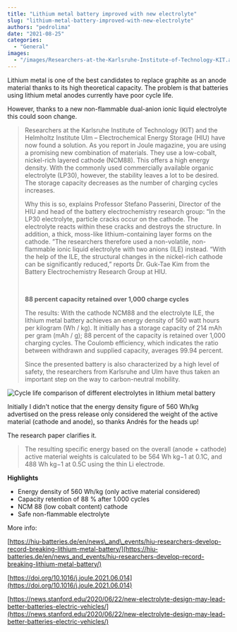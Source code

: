 ```yaml
---
title: "Lithium metal battery improved with new electrolyte"
slug: "lithium-metal-battery-improved-with-new-electrolyte"
authors: "pedrolima"
date: "2021-08-25"
categories:
  - "General"
images:
  - "/images/Researchers-at-the-Karlsruhe-Institute-of-Technology-KIT.avif"
---
```


Lithium metal is one of the best candidates to replace graphite as an anode material thanks to its high theoretical capacity. The problem is that batteries using lithium metal anodes currently have poor cycle life.

However, thanks to a new non-flammable dual-anion ionic liquid electrolyte this could soon change.

> Researchers at the Karlsruhe Institute of Technology (KIT) and the Helmholtz Institute Ulm – Electrochemical Energy Storage (HIU) have now found a solution. As you report in Joule magazine, you are using a promising new combination of materials. They use a low-cobalt, nickel-rich layered cathode (NCM88). This offers a high energy density. With the commonly used commercially available organic electrolyte (LP30), however, the stability leaves a lot to be desired. The storage capacity decreases as the number of charging cycles increases.
> 
> Why this is so, explains Professor Stefano Passerini, Director of the HIU and head of the battery electrochemistry research group: “In the LP30 electrolyte, particle cracks occur on the cathode. The electrolyte reacts within these cracks and destroys the structure. In addition, a thick, moss-like lithium-containing layer forms on the cathode. ”The researchers therefore used a non-volatile, non-flammable ionic liquid electrolyte with two anions (ILE) instead. “With the help of the ILE, the structural changes in the nickel-rich cathode can be significantly reduced,” reports Dr. Guk-Tae Kim from the Battery Electrochemistry Research Group at HIU.
> 
>  
> 
> **88 percent capacity retained over 1,000 charge cycles**
> 
> The results: With the cathode NCM88 and the electrolyte ILE, the lithium metal battery achieves an energy density of 560 watt hours per kilogram (Wh / kg). It initially has a storage capacity of 214 mAh per gram (mAh / g); 88 percent of the capacity is retained over 1,000 charging cycles. The Coulomb efficiency, which indicates the ratio between withdrawn and supplied capacity, averages 99.94 percent.
> 
> Since the presented battery is also characterized by a high level of safety, the researchers from Karlsruhe and Ulm have thus taken an important step on the way to carbon-neutral mobility.

![Cycle life comparison of different electrolytes in lithium metal battery](images/Cycle-life-comparison-of-different-electrolytes-in-lithium-metal-battery.avif)

Initially I didn't notice that the energy density figure of 560 Wh/kg advertised on the press release only considered the weight of the active material (cathode and anode), so thanks Andrés for the heads up!

The research paper clarifies it.

> The resulting specific energy based on the overall (anode + cathode) active material weights is calculated to be 564 Wh kg−1 at 0.1C, and 488 Wh kg−1 at 0.5C using the thin Li electrode.

**Highlights**

- Energy density of 560 Wh/kg (only active material considered)
- Capacity retention of 88 % after 1.000 cycles
- NCM 88 (low cobalt content) cathode
- Safe non-flammable electrolyte

More info:

[https://hiu-batteries.de/en/news\_and\_events/hiu-researchers-develop-record-breaking-lithium-metal-battery/](https://hiu-batteries.de/en/news_and_events/hiu-researchers-develop-record-breaking-lithium-metal-battery/)

[https://doi.org/10.1016/j.joule.2021.06.014](https://doi.org/10.1016/j.joule.2021.06.014)

[https://news.stanford.edu/2020/06/22/new-electrolyte-design-may-lead-better-batteries-electric-vehicles/](https://news.stanford.edu/2020/06/22/new-electrolyte-design-may-lead-better-batteries-electric-vehicles/)
